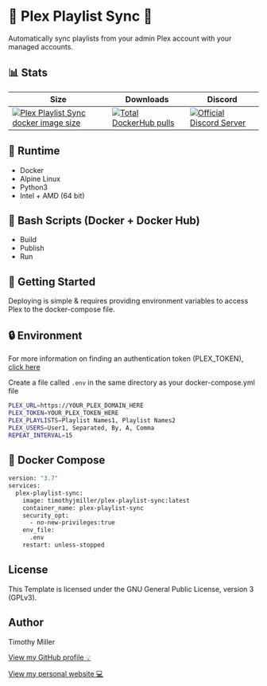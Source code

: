 # 🐍 Plex Playlist Sync 🔄 

Automatically sync playlists from your admin Plex account with your managed accounts.

## 📊 Stats

| Size  | Downloads | Discord |
| ------------- | ------------- | ------------- |
| [![Plex Playlist Sync docker image size](https://img.shields.io/docker/image-size/timothyjmiller/plex-playlist-sync?style=flat-square)](https://hub.docker.com/r/timothyjmiller/plex-playlist-sync "plex-playlist-sync docker image size")  | [![Total DockerHub pulls](https://img.shields.io/docker/pulls/timothyjmiller/plex-playlist-sync?style=flat-square)](https://hub.docker.com/r/timothyjmiller/plex-playlist-sync "Total DockerHub pulls")  | [![Official Discord Server](https://img.shields.io/discord/785778163887112192?style=flat-square)](https://discord.gg/UgGmwMvNxm "Official Discord Server")

## 🏃 Runtime

- Docker
- Alpine Linux
- Python3
- Intel + AMD (64 bit)

## 🔋 Bash Scripts (Docker + Docker Hub)

- Build
- Publish
- Run

## 🚦 Getting Started

Deploying is simple & requires providing environment variables to access Plex to the docker-compose file.

## 🔒 Environment

For more information on finding an authentication token (PLEX_TOKEN), [click here](https://support.plex.tv/articles/204059436-finding-an-authentication-token-x-plex-token/)

Create a file called `.env` in the same directory as your docker-compose.yml file

```bash
PLEX_URL=https://YOUR_PLEX_DOMAIN_HERE
PLEX_TOKEN=YOUR_PLEX_TOKEN_HERE
PLEX_PLAYLISTS=Playlist Names1, Playlist Names2
PLEX_USERS=User1, Separated, By, A, Comma
REPEAT_INTERVAL=15
```

## 🐳 Docker Compose

```bash
version: "3.7"
services:
  plex-playlist-sync:
    image: timothyjmiller/plex-playlist-sync:latest
    container_name: plex-playlist-sync
    security_opt:
      - no-new-privileges:true
    env_file:
      .env
    restart: unless-stopped
```

## License

This Template is licensed under the GNU General Public License, version 3 (GPLv3).

## Author

Timothy Miller

[View my GitHub profile 💡](https://github.com/timothymiller)

[View my personal website 💻](https://timknowsbest.com)
